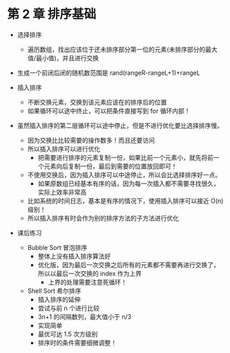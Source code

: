 # 第 2 章 排序基础

- 选择排序
  - 遍历数组，找出应该位于还未排序部分第一位的元素(未排序部分的最大值/最小值)，并且进行交换
- 生成一个前闭后闭的随机数范围是 rand(rangeR-rangeL+1)+rangeL
- 插入排序
  - 不断交换元素，交换到该元素应该在的排序后的位置
  - 如果循环可以途中终止，可以把条件直接写到 for 循环内部！
- 虽然插入排序的第二层循环可以途中停止，但是不进行优化要比选择排序慢。

  - 因为交换比比较需要的操作数多！而且还要访问
  - 所以插入排序可以进行优化
    - 把需要进行排序的元素复制一份，如果比前一个元素小，就先将前一个元素向后复制一份，最后到需要的位置放回即可！
  - 不使用交换后，因为插入排序可以中途停止，所以会比选择排序好一点。
    - 如果原数组已经基本有序的话，因为每一次插入都不需要寻找很久，实际上效率非常高
  - 比如系统的时间日志，基本是有序的情况下，使用插入排序可以接近 O(n)级别！
  - 所以插入排序有时会作为别的排序方法的子方法进行优化

- 课后练习
  - Bubble Sort 冒泡排序
    - 整体上没有插入排序算法好
    - 优化版，因为最后一次交换之后所有的元素都不需要再进行交换了，所以以最后一次交换的 index 作为上界
      - 上界的处理需要注意死循环！
  - Shell Sort 希尔排序
    - 插入排序的延伸
    - 尝试与前 n 个进行比较
    - 3n+1 的间隔数列，最大值小于 n/3
    - 实现简单
    - 最优可达 1.5 次方级别
    - 排序时的条件需要细微调整！
